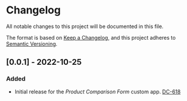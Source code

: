 # Changelog

All notable changes to this project will be documented in this file.

The format is based on [Keep a Changelog](https://keepachangelog.com/en/1.0.0/),
and this project adheres to [Semantic Versioning](https://semver.org/spec/v2.0.0.html).

## [0.0.1] - 2022-10-25

### Added

- Initial release for the _Product Comparison Form_ custom app. [DC-618](https://whirlpoolgtm.atlassian.net/browse/DC-618)
